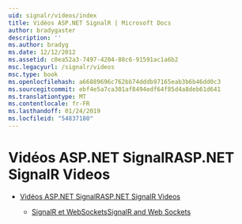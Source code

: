 ```yaml
---
uid: signalr/videos/index
title: Vidéos ASP.NET SignalR | Microsoft Docs
author: bradygaster
description: ''
ms.author: bradyg
ms.date: 12/12/2012
ms.assetid: c0ea52a3-7497-4204-88c6-91591ac1a6b2
msc.legacyurl: /signalr/videos
msc.type: book
ms.openlocfilehash: a66889696c762bb74dddb97165eab3b6b46dd0c3
ms.sourcegitcommit: ebf4e5a7ca301af8494edf64f85d4a8deb61d641
ms.translationtype: MT
ms.contentlocale: fr-FR
ms.lasthandoff: 01/24/2019
ms.locfileid: "54837180"
---
```

<a name="aspnet-signalr-videos"></a><span data-ttu-id="356f9-102">Vidéos ASP.NET SignalR</span><span class="sxs-lookup"><span data-stu-id="356f9-102">ASP.NET SignalR Videos</span></span>
====================
- [<span data-ttu-id="356f9-103">Vidéos ASP.NET SignalR</span><span class="sxs-lookup"><span data-stu-id="356f9-103">ASP.NET SignalR Videos</span></span>](getting-started/index.md)

    - [<span data-ttu-id="356f9-104">SignalR et WebSockets</span><span class="sxs-lookup"><span data-stu-id="356f9-104">SignalR and Web Sockets</span></span>](getting-started/signalr-and-web-sockets.md)
